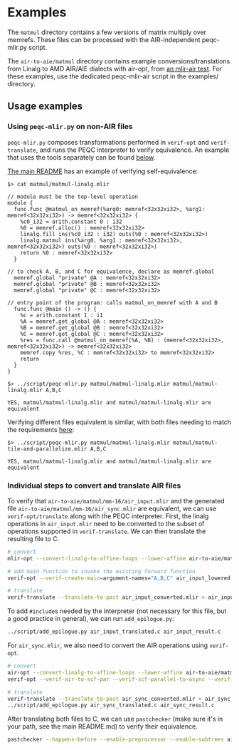 # Examples

The `matmul` directory contains a few versions of matrix multiply over memrefs. These files can be processed with the AIR-independent peqc-mlir.py script.

The `air-to-aie/matmul` directory contains example conversions/translations from Linalg to AMD AIR/AIE dialects with air-opt, from
[an mlir-air test](https://github.com/Xilinx/mlir-air/blob/9f75b4658e2e732bc093882ff2c88942f7d3555d/test/xrt/01_air_to_npu/aie.py).
For these examples, use the dedicated peqc-mlir-air script in the examples/ directory.


## Usage examples

### Using `peqc-mlir.py` on non-AIR files

`peqc-mlir.py` composes transformations performed in `verif-opt` and `verif-translate`, and runs the PEQC interpreter to verify equivalence.
An example that uses the tools separately can be found
[below](#individual-steps).

[The main README](../README.md) has an example of verifying self-equivalence:

```
$> cat matmul/matmul-linalg.mlir

// module must be the top-level operation
module {
  func.func @matmul_on_memref(%arg0: memref<32x32xi32>, %arg1: memref<32x32xi32>) -> memref<32x32xi32> {
    %c0_i32 = arith.constant 0 : i32
    %0 = memref.alloc() : memref<32x32xi32>
    linalg.fill ins(%c0_i32 : i32) outs(%0 : memref<32x32xi32>)
    linalg.matmul ins(%arg0, %arg1 : memref<32x32xi32>, memref<32x32xi32>) outs(%0 : memref<32x32xi32>)
    return %0 : memref<32x32xi32>
  }

// to check A, B, and C for equivalence, declare as memref.global
  memref.global "private" @A : memref<32x32xi32>
  memref.global "private" @B : memref<32x32xi32>
  memref.global "private" @C : memref<32x32xi32>

// entry point of the program: calls matmul_on_memref with A and B
  func.func @main () -> () {
    %c = arith.constant 1 : i1
    %A = memref.get_global @A : memref<32x32xi32>
    %B = memref.get_global @B : memref<32x32xi32>
    %C = memref.get_global @C : memref<32x32xi32>
    %res = func.call @matmul_on_memref(%A, %B) : (memref<32x32xi32>, memref<32x32xi32>) -> memref<32x32xi32>
    memref.copy %res, %C : memref<32x32xi32> to memref<32x32xi32>
    return
  }
}

$> ../script/peqc-mlir.py matmul/matmul-linalg.mlir matmul/matmul-linalg.mlir A,B,C

YES, matmul/matmul-linalg.mlir and matmul/matmul-linalg.mlir are equivalent
```

Verifying different files equivalent is similar, with both files needing to match the requirements [here](../README.md#usage):

```
$> ../script/peqc-mlir.py matmul/matmul-linalg.mlir matmul/matmul-tile-and-parallelize.mlir A,B,C

YES, matmul/matmul-linalg.mlir and matmul/matmul-linalg.mlir are equivalent
```


### Individual steps to convert and translate AIR files

To verify that `air-to-aie/matmul/mm-16/air_input.mlir` and the generated file `air-to-aie/matmul/mm-16/air_sync.mlir` are equivalent, we can use `verif-opt/translate` along with the PEQC interpreter.
First, the linalg operations in `air_input.mlir` need to be converted to the subset of operations supported in `verif-translate`.
We can then translate the resulting file to C.

```bash
# convert
mlir-opt --convert-linalg-to-affine-loops --lower-affine air-to-aie/matmul/mm-16/air_input.mlir > air_input_lowered.mlir

# add main function to invoke the existing forward function
verif-opt --verif-create-main=argument-names="A,B,C" air_input_lowered.mlir > air_input_converted.mlir

# translate
verif-translate --translate-to-past air_input_converted.mlir > air_input_translated.c
```

To add `#include`s needed by the interpreter (not necessary for this file, but a good practice in general), we can run `add_epilogue.py`:

```bash
../script/add_epilogue.py air_input_translated.c air_input_result.c
```


For `air_sync.mlir`, we also need to convert the AIR operations using `verif-opt`.

```bash
# convert
air-opt --convert-linalg-to-affine-loops --lower-affine air-to-aie/matmul/mm-16/air_sync.mlir > air_sync_lowered.mlir
verif-opt --verif-air-to-scf-par --verif-scf-parallel-to-async --verif-air-dma-to-memref --verif-create-main=argument-names="A,B,C" air_sync_lowered.mlir > air_sync_converted.mlir

# translate
verif-translate --translate-to-past air_sync_converted.mlir > air_sync_translated.c
../script/add_epilogue.py air_sync_translated.c air_sync_result.c
```

After translating both files to C, we can use `pastchecker` (make sure it's in your path, see the main README.md) to verify their equivalence.

```bash
pastchecker --happens-before --enable-preprocessor --enable-subtrees air_input_result.c air_sync_result.c A,B,C
```
